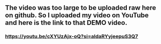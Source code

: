 
## The video was too large to be uploaded raw here on github. So I uploaded my video on YouTube and here is the link to that DEMO video. 

### https://youtu.be/cXYUzAjx-oQ?si=aldaRYyjeepuS3Q7 
